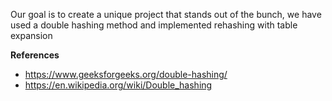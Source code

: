 Our goal is to create a unique project that stands out of the bunch, we have used a double hashing method and implemented rehashing with table expansion

**References**
- https://www.geeksforgeeks.org/double-hashing/
- https://en.wikipedia.org/wiki/Double_hashing
